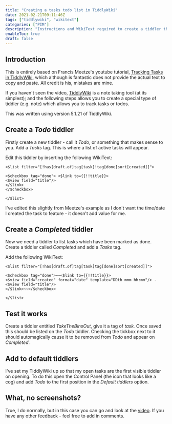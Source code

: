 ```yaml
---
title: "Creating a tasks todo list in TiddlyWiki"
date: 2021-02-21T09:11:46Z
tags: ["tiddlywiki", "wikitext"]
categories: ["PIM"]
description: "Instructions and WikiText required to create a tiddler that tracks tasks, heavily based on Francis Meetze's youtube tutorial"
enableToc: true
draft: false
---
```


## Introduction

This is entirely based on Francis Meetze's youtube tutorial, [Tracking Tasks in TiddlyWiki](https://www.youtube.com/watch?v=mzoMhKx0j8g), which although is fantastic does not provide the actual text to copy and paste.  All credit is his, mistakes are mine.

If you haven't seen the video, [TiddlyWiki](https://tiddlywiki.com) is a note taking tool (at its simplest); and the following steps allows you to create a special type of tiddler (e.g. note) which allows you to track tasks or todos.

This was written using version 5.1.21 of TiddlyWiki.

## Create a *Todo* tiddler

Firstly create a new tiddler - call it *Todo*, or something that makes sense to you.  Add a *Tasks* tag.  This is where a list of active tasks will appear.

Edit this tiddler by inserting the following WikiText:

```wikitext
<$list filter="[!has[draft.of]tag[task]!tag[done]sort[created]]">

<$checkbox tag="done"> <$link to={{!!title}}>
<$view field="title"/>
</$link>
</$checkbox>

</$list>
```

I've edited this slightly from Meetze's example as I don't want the time/date I created the task to feature - it doesn't add value for me.


## Create a *Completed* tiddler

Now we need a tiddler to list tasks which have been marked as done.  Create a tiddler called *Completed* and add a *Tasks* tag.

Add the following WikiText:

```wikitext
<$list filter="[!has[draft.of]tag[task]tag[done]sort[created]]">

<$checkbox tag="done">~~<$link to={{!!title}}>
<$view field="created" format="date" template="DDth mmm hh:mm"/> - <$view field="title"/>
</$link>~~</$checkbox>

</$list>
```

## Test it works

Create a tiddler entitled *TakeTheBinsOut*, give it a tag of *task.*  Once saved this should be listed on the *Todo* tiddler.  Checking the tickbox next to it should automagically cause it to be removed from *Todo* and appear on *Completed*.

## Add to default tiddlers

I've set my TiddlyWiki up so that my open tasks are the first visible tiddler on opening.  To do this open the Control Panel (the icon that looks like a cog) and add *Todo* to the first position in the *Default tiddlers* option.

## What, no screenshots?

True, I do normally, but in this case you can go and look at the [video](https://www.youtube.com/watch?v=mzoMhKx0j8g).  If you have any other feedback - feel free to add in comments.
